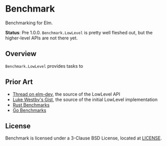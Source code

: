 # Benchmark

Benchmarking for Elm.

**Status**: Pre 1.0.0. `Benchmark.LowLevel` is pretty well fleshed out, but the higher-level APIs are not there yet.

## Overview

`Benchmark.LowLevel` provides tasks to

## Prior Art

-   [Thread on elm-dev](https://groups.google.com/forum/#!topic/elm-dev/6YyRsZ0vtDg), the source of the LowLevel API
-   [Luke Westby's Gist](https://gist.github.com/lukewestby/9d8e2b0816d417eae926ed86c01de0b8), the source of the initial LowLevel implementation
-   [Rust Benchmarks](https://doc.rust-lang.org/1.1.0/src/test/lib.rs.html#1090-1161)
-   [Go Benchmarks](https://golang.org/src/testing/benchmark.go#L250)

## License

Benchmark is licensed under a 3-Clause BSD License, located at [LICENSE](LICENSE).
